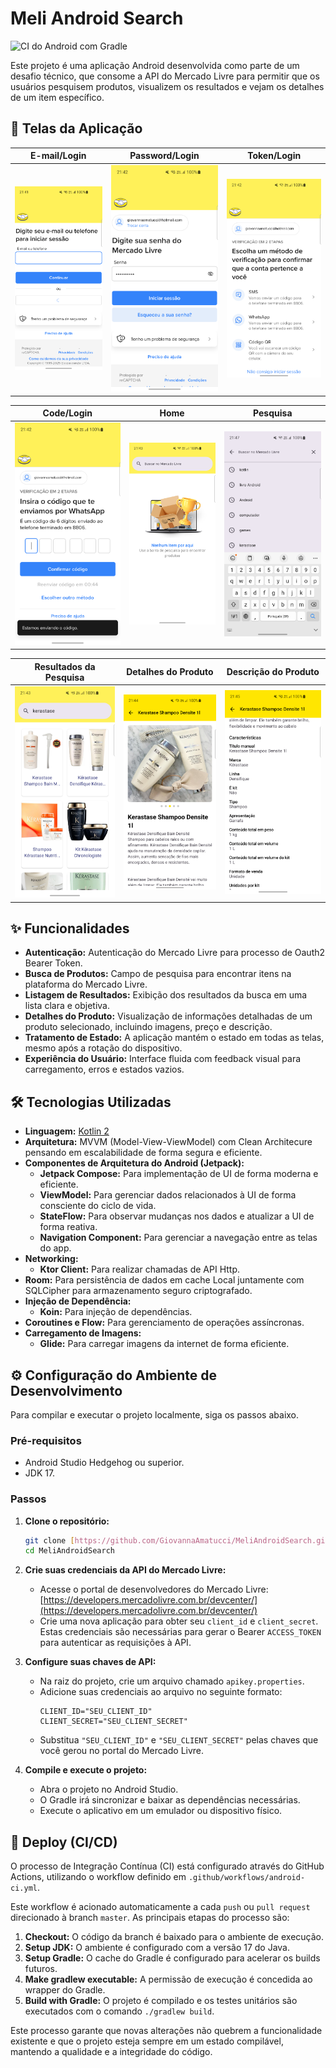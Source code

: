 # Meli Android Search

![CI do Android com Gradle](https://github.com/GiovannaAmatucci/MeliAndroidSearch/actions/workflows/android-ci.yml/badge.svg)

Este projeto é uma aplicação Android desenvolvida como parte de um desafio técnico, que consome a API do Mercado Livre para permitir que os usuários pesquisem produtos, visualizem os resultados e vejam os detalhes de um item específico.

## 📸 Telas da Aplicação

|                      E-mail/Login                      |                      Password/Login                      |                           Token/Login                            |
|:------------------------------------------------------:|:--------------------------------------------------------:|:----------------------------------------------------------------:|
| ![Tela de Login E-mail](assets/login-email-screen.png) | ![Tela de Login Senha](assets/login-password-screen.png) | ![Tela de Login Token](assets/login-token-screen.png) 

|                         Code/Login                         |                          Home                           |                           Pesquisa                            |
|:----------------------------------------------------------:|:-------------------------------------------------------:|:----------------------------------------------------------------:|
| ![Tela Login Token WhatsApp](assets/login-code-screen.png) | ![Tela Home de Pesquisa](assets/home-search-screen.png) | ![Tela de Histórico da Pesquisa](assets/list-search-screen.png) 

|                   Resultados da Pesquisa                    |                       Detalhes do Produto                      |                       Descrição do Produto                       |
|:---------------------------------------------:|:------------------------------------------------------------------:|:----------------------------------------------------------------:|
| ![Tela de Resultados da Pesquisa](assets/search-result-screen.png) | ![Tela de Detalhes do Produto](assets/product-details-screen.png) | ![Tela de Descrição do Produto](assets/product-description-screen.png) |

## ✨ Funcionalidades

* **Autenticação:** Autenticação do Mercado Livre para processo de Oauth2 Bearer Token.
* **Busca de Produtos:** Campo de pesquisa para encontrar itens na plataforma do Mercado Livre.
* **Listagem de Resultados:** Exibição dos resultados da busca em uma lista clara e objetiva.
* **Detalhes do Produto:** Visualização de informações detalhadas de um produto selecionado, incluindo imagens, preço e descrição.
* **Tratamento de Estado:** A aplicação mantém o estado em todas as telas, mesmo após a rotação do dispositivo.
* **Experiência do Usuário:** Interface fluida com feedback visual para carregamento, erros e estados vazios.

## 🛠️ Tecnologias Utilizadas

* **Linguagem:** [Kotlin 2](https://kotlinlang.org/)
* **Arquitetura:** MVVM (Model-View-ViewModel) com Clean Architecure pensando em escalabilidade de forma segura e eficiente.
* **Componentes de Arquitetura do Android (Jetpack):**
    * **Jetpack Compose:** Para implementação de UI de forma moderna e eficiente.
    * **ViewModel:** Para gerenciar dados relacionados à UI de forma consciente do ciclo de vida.
    * **StateFlow:** Para observar mudanças nos dados e atualizar a UI de forma reativa.
    * **Navigation Component:** Para gerenciar a navegação entre as telas do app.
* **Networking:**
    * **Ktor Client:** Para realizar chamadas de API Http.
* **Room:** Para persistência de dados em cache Local juntamente com SQLCipher para armazenamento seguro criptografado.
* **Injeção de Dependência:**
    * **Koin:** Para injeção de dependências.
* **Coroutines e Flow:** Para gerenciamento de operações assíncronas.
* **Carregamento de Imagens:**
    * **Glide:** Para carregar imagens da internet de forma eficiente.

## ⚙️ Configuração do Ambiente de Desenvolvimento

Para compilar e executar o projeto localmente, siga os passos abaixo.

### Pré-requisitos

* Android Studio Hedgehog ou superior.
* JDK 17.

### Passos

1.  **Clone o repositório:**
    ```bash
    git clone [https://github.com/GiovannaAmatucci/MeliAndroidSearch.git](https://github.com/GiovannaAmatucci/MeliAndroidSearch.git)
    cd MeliAndroidSearch
    ```

2.  **Crie suas credenciais da API do Mercado Livre:**
    * Acesse o portal de desenvolvedores do Mercado Livre: [https://developers.mercadolivre.com.br/devcenter/](https://developers.mercadolivre.com.br/devcenter/)
    * Crie uma nova aplicação para obter seu `client_id` e `client_secret`. Estas credenciais são necessárias para gerar o Bearer `ACCESS_TOKEN` para autenticar as requisições à API.

3.  **Configure suas chaves de API:**
    * Na raiz do projeto, crie um arquivo chamado `apikey.properties`.
    * Adicione suas credenciais ao arquivo no seguinte formato:
        ```properties
        CLIENT_ID="SEU_CLIENT_ID"
        CLIENT_SECRET="SEU_CLIENT_SECRET"
        ```
    * Substitua `"SEU_CLIENT_ID"` e `"SEU_CLIENT_SECRET"` pelas chaves que você gerou no portal do Mercado Livre.

4.  **Compile e execute o projeto:**
    * Abra o projeto no Android Studio.
    * O Gradle irá sincronizar e baixar as dependências necessárias.
    * Execute o aplicativo em um emulador ou dispositivo físico.

## 🚀 Deploy (CI/CD)

O processo de Integração Contínua (CI) está configurado através do GitHub Actions, utilizando o workflow definido em `.github/workflows/android-ci.yml`.

Este workflow é acionado automaticamente a cada `push` ou `pull request` direcionado à branch `master`. As principais etapas do processo são:

1.  **Checkout:** O código da branch é baixado para o ambiente de execução.
2.  **Setup JDK:** O ambiente é configurado com a versão 17 do Java.
3.  **Setup Gradle:** O cache do Gradle é configurado para acelerar os builds futuros.
4.  **Make gradlew executable:** A permissão de execução é concedida ao wrapper do Gradle.
5.  **Build with Gradle:** O projeto é compilado e os testes unitários são executados com o comando `./gradlew build`.

Este processo garante que novas alterações não quebrem a funcionalidade existente e que o projeto esteja sempre em um estado compilável, mantendo a qualidade e a integridade do código.
